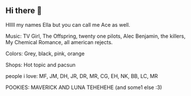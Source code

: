 ## Hi there 👋
HIIII my names Ella but you can call me Ace as well.

Music: TV Girl, The Offspring, twenty one pilots, Alec Benjamin, the killers, My Chemical Romance, all american rejects.

Colors: Grey, black, pink, orange

Shops: Hot topic and pacsun

people i love: MF, JM, DH, JR, DR, MR, CG, EH, NK, BB, LC, MR

POOKIES: MAVERICK AND LUNA TEHEHEHE (and some1 else :3) 
